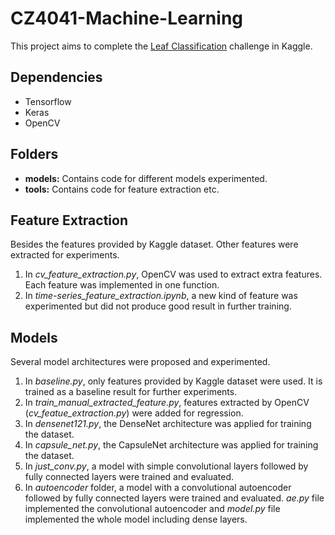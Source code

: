 # CZ4041-Machine-Learning
This project aims to complete the [Leaf Classification](https://www.kaggle.com/c/leaf-classification) challenge in Kaggle. 

## Dependencies
* Tensorflow
* Keras
* OpenCV

## Folders
* **models:** Contains code for different models experimented.
* **tools:** Contains code for feature extraction etc.

## Feature Extraction
Besides the features provided by Kaggle dataset. Other features were extracted for experiments.
1. In *cv_feature_extraction.py*, OpenCV was used to extract extra features. Each feature was implemented in one function.
1. In *time-series_feature_extraction.ipynb*, a new kind of feature was experimented but did not produce good result in further training. 

## Models
Several model architectures were proposed and experimented.
1. In *baseline.py*, only features provided by Kaggle dataset were used. It is trained as a baseline result for further experiments.
1. In *train_manual_extracted_feature.py*, features extracted by OpenCV (*cv_featue_extraction.py*) were added for regression. 
1. In *densenet121.py*, the DenseNet architecture was applied for training the dataset.
1. In *capsule_net.py*, the CapsuleNet architecture was applied for training the dataset.
1. In *just_conv.py*, a model with simple convolutional layers followed by fully connected layers were trained and evaluated.
1. In *autoencoder* folder, a model with a convolutional autoencoder followed by fully connected layers were trained and evaluated. *ae.py* file implemented the convolutional autoencoder and *model.py* file implemented the whole model including dense layers.
